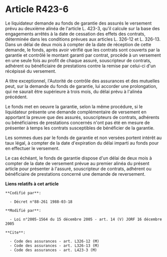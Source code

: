 # Article R423-6

Le liquidateur demande au fonds de garantie des assurés le versement prévu au deuxième alinéa de l'article L. 423-3, qu'il
calcule sur la base des engagements arrêtés à la date de cessation des effets des contrats, déterminée dans les conditions
prévues aux articles L. 326-12 et L. 326-13. Dans un délai de deux mois à compter de la date de réception de cette demande,
le fonds, après avoir vérifié que les contrats sont couverts par la garantie et contrôlé le montant garanti par contrat,
procède à un versement en une seule fois au profit de chaque assuré, souscripteur de contrats, adhérent ou bénéficiaire de
prestations contre la remise par celui-ci d'un récépissé du versement.

A titre exceptionnel, l'Autorité de contrôle des assurances et des mutuelles peut, sur la demande du fonds de garantie, lui
accorder une prolongation, qui ne saurait être supérieure à trois mois, du délai prévu à l'alinéa précédent.

Le fonds met en oeuvre la garantie, selon la même procédure, si le liquidateur présente une demande complémentaire de
versement en apportant la preuve que des assurés, souscripteurs de contrats, adhérents ou bénéficiaires de prestations
concernés n'ont pas été en mesure de présenter à temps les contrats susceptibles de bénéficier de la garantie.

Les sommes dues par le fonds de garantie et non versées portent intérêt au taux légal, à compter de la date d'expiration du
délai imparti au fonds pour en effectuer le versement.

Le cas échéant, le fonds de garantie dispose d'un délai de deux mois à compter de la date de versement prévue au premier
alinéa du présent article pour présenter à l'assuré, souscripteur de contrats, adhérent ou bénéficiaire de prestations
concerné une demande de reversement.

**Liens relatifs à cet article**

	**Codifié par**:

	  - Décret n°88-261 1988-03-18

	**Modifié par**:

	  - Loi n°2005-1564 du 15 décembre 2005 - art. 14 (V) JORF 16 décembre 2005

	**Cite**:

	  - Code des assurances - art. L326-12 (M)
	  - Code des assurances - art. L326-13 (M)
	  - Code des assurances - art. L423-3 (M)
